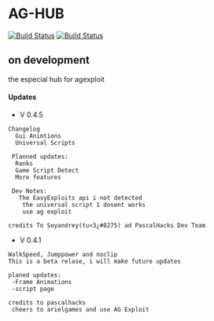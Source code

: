 # AG-HUB
[![Build Status](https://img.shields.io/github/forks/soyandrey/AG-HUB.svg?style=for-the-badge)](https://github.com/soyandrey/AG-HUB)
[![Build Status](https://img.shields.io/github/stars/soyandrey/AG-HUB.svg?style=for-the-badge)](https://github.com/soyandrey/AG-HUB)
## on development

the especial hub for agexploit

#### Updates
- V 0.4.5

```
Changelog
  Gui Animtions
  Universal Scripts
 
 Planned updates:
  Ranks
  Game Script Detect
  More features
  
 Dev Notes:
   The EasyExploits api i not detected
    the universal script 1 dosent works
    use ag exploit

credits To Soyandrey(tu<3¿#8275) ad PascalHacks Dev Team
```
 
- V 0.4.1

```
WalkSpeed, Jumppower and noclip
This is a beta relase, i will make future updates

planed updates:
 -Frame Animations
 -script page

credits to pascalhacks
 cheers to arielgames and use AG Exploit
